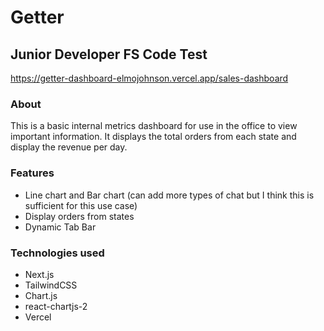 # Getter
## Junior Developer FS Code Test
https://getter-dashboard-elmojohnson.vercel.app/sales-dashboard

### About
This is a  basic internal metrics dashboard for use in the office to view important information.
It displays the total orders from each state and display the revenue per day.

### Features
- Line chart and Bar chart (can add more types of chat but I think this is sufficient for this use case)
- Display orders from states
- Dynamic Tab Bar

### Technologies used
- Next.js
- TailwindCSS
- Chart.js
- react-chartjs-2
- Vercel
